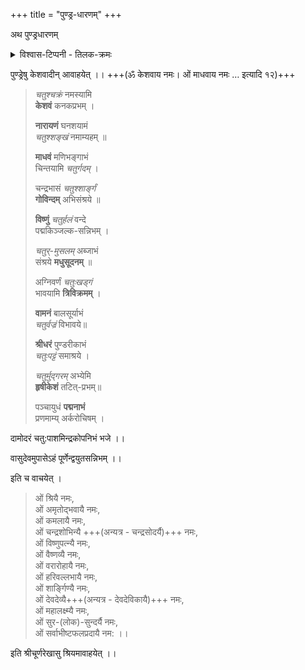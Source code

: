 +++
title = "पुण्ड्र-धारणम्"
+++

अथ पुण्ड्रधारणम्

<details><summary>विश्वास-टिप्पनी - तिलक-क्रमः</summary>

- ललाटे, नाभौ, कण्ठे
- नाभेर् दक्षिणे, दक्षिण-भुजे, ग्रीवा-दक्षिणे
- नाभेर् वामे, वाम-भुजे, ग्रीवा-वामे
- पृष्ठ-वंशे, ग्रीवा-पृष्ठे
</details>


पुण्ड्रेषु केशवादीन् आवाहयेत् ।। +++(ॐ केशवाय नमः। ओं माधवाय नमः … इत्यादि १२)+++

> _चतुश्चक्रं_ नमस्यामि  
> **केशवं** कनकप्रभम् ।  
> 
> **नारायणं** घनशयामं  
> _चतुश्शङ्खं_ नमाम्यहम् ॥  
> 
> **माधवं** मणिभङ्गाभं  
> चिन्तयामि _चतुर्गदम्_ ।  
> 
> चन्द्रभासं _चतुश्शार्ङ्गं_  
> **गोविन्दम्** अभिसंश्रये ॥  
> 
> **विष्णुं** _चतुर्हलं_ वन्दे  
> पद्मकिञ्जल्क-सन्निभम् ।  
> 
> _चतुर्-मुसलम्_ अब्जाभं  
> संश्रये **मधुसूदनम्** ॥  
> 
> अग्निवर्णं _चतुःखड्गं_  
> भावयामि **त्रिविक्रमम्** ।  
> 
> **वामनं** बालसूर्याभं  
> _चतुर्वज्रं_ विभावये॥  
> 
> **श्रीधरं** पुण्डरीकाभं  
> _चतुःपट्टं_ समाश्रये ।  
>
> _चतुर्मुद्गरम्_ अभ्येमि  
> **हृषीकेशं** तटित्-प्रभम्॥  
>
> पञ्चायुधं **पद्मनाभं**  
> प्रणमाम्य् अर्करोचिषम् ।

दामोदरं चतु:पाशमिन्द्रकोपनिभं भजे ।।

वासुदेवमुपासेऽहं पूर्णेन्द्वयुतसन्निभम् ।।

इति च वाचयेत् ।

> ओं श्रियै नमः,  
ओं अमृतोद्भवायै नमः,  
ओं कमलायै नमः,  
ओं चन्द्रशोभिन्यै +++(अन्यत्र - चन्द्रसोदर्यै)+++ नमः,  
ओं विष्णुपत्न्यै नमः,  
ओं वैष्णव्यै नमः,  
ओं वरारोहायै नमः,  
ओं हरिवल्लभायै नमः,  
ओं शार्ङ्गिण्यै नमः,  
ओं देवदेव्यै+++(अन्यत्र - देवदेविकायै)+++ नमः,  
ओं महालक्ष्म्यै नमः,  
ओं सुर-(लोक)-सुन्दर्यै नमः,  
ओं सर्वाभीष्टफलप्रदायै नम: ।।

इति श्रीचूर्णरेखासु श्रियमावाहयेत् ।।
